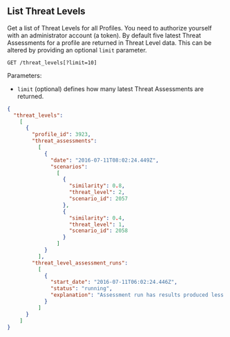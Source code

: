 ## List Threat Levels

Get a list of Threat Levels for all Profiles. You need to authorize yourself with an administrator account (a token).
By default five latest Threat Assessments for a profile are returned in Threat Level data. This can be altered by providing
an optional `limit` parameter.

```
GET /threat_levels[?limit=10]
```
Parameters:

+ `limit` (optional) defines how many latest Threat Assessments are returned.


```json
{
  "threat_levels":
    [
      {
        "profile_id": 3923,
        "threat_assessments":
          [
            {
              "date": "2016-07-11T08:02:24.449Z",
              "scenarios":
                [
                  {
                    "similarity": 0.8,
                    "threat_level": 2,
                    "scenario_id": 2057
                  },
                  {
                    "similarity": 0.4,
                    "threat_level": 1,
                    "scenario_id": 2058
                  }
                ]
            }
          ],
        "threat_level_assessment_runs": 
          [
            {
              "start_date": "2016-07-11T06:02:24.446Z",
              "status": "running",
              "explanation": "Assessment run has results produced less than two hours ago"
            }
          ]
      }
    ]
}
```